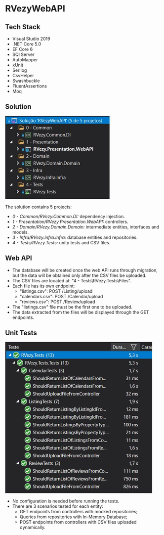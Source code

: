 # RVezyWebAPI

## Tech Stack
- Visual Studio 2019
- .NET Core 5.0
- EF Core 6
- SQl Server
- AutoMapper
- xUnit
- Serilog
- CsvHelper
- Swashbuckle
- FluentAssertions
- Moq

## Solution
![solution](/docs/solution.JPG)

The solution contains 5 projects:
- *0 - Common/RVezy.Common.DI:* dependency injection.
- *1 - Presentation/RVezy.Presentation.WebAPI:* controllers.
- *2 - Domain/RVezy.Domain.Domain:* intermediate entities, interfaces and models.
- *3 - Infra/RVezy.Infra.Infra:* database entities and repositories.
- *4 - Tests/RVezy.Tests:* unity tests and CSV files.

## Web API
- The database will be created once the web API runs through migration, but the data will be obtained only after the CSV files be uploaded.
- The CSV files are located at: "4 - Tests\RVezy.Tests\Files".
- Each file has its own endpoint:
    - "listings.csv": POST ​/Listing​/upload
    - "calendars.csv": POST ​/Calendar/upload
    - "reviews.csv": POST ​/Review/upload
- The "listings.csv" file must be the first one to be uploaded.
- The data extracted from the files will be displayed through the GET endpoints.

## Unit Tests
![tests](/docs/tests.JPG)

- No configuration is needed before running the tests.
- There are 3 scenarios tested for each entity:
    - GET endpoints from controllers with mocked repositories; 
    - Queries from repositories with In-Memory Database;
    - POST endpoints from controllers with CSV files uploaded dynamically.
